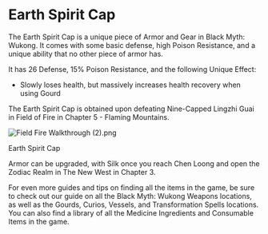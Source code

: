 # Earth Spirit Cap

The Earth Spirit Cap is a unique piece of Armor and Gear in Black Myth: Wukong. It comes with some basic defense, high Poison Resistance, and a unique ability that no other piece of armor has. 

It has 26 Defense, 15% Poison Resistance, and the following Unique Effect: 

  * Slowly loses health, but massively increases health recovery when using Gourd

The Earth Spirit Cap is obtained upon defeating Nine-Capped Lingzhi Guai in Field of Fire in Chapter 5 - Flaming Mountains. 

![Field Fire Walkthrough \(2\).png](https://oyster.ignimgs.com/mediawiki/apis.ign.com/black-myth-wukong/4/4a/Field_Fire_Walkthrough_%282%29.png)

Earth Spirit Cap

Armor can be upgraded, with Silk once you reach Chen Loong and open the Zodiac Realm in The New West in Chapter 3. 

For even more guides and tips on finding all the items in the game, be sure to check out our guide on all the Black Myth: Wukong Weapons locations, as well as the Gourds, Curios, Vessels, and Transformation Spells locations. You can also find a library of all the Medicine Ingredients and Consumable Items in the game.